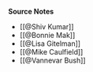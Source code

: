 **Source Notes**
- [[@Shiv Kumar]]
- [[@Bonnie Mak]]
- [[@Lisa Gitelman]]
- [[@Mike Caulfield]]
- [[@Vannevar Bush]]